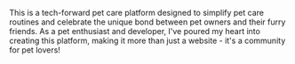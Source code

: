 This is a tech-forward pet care platform designed to simplify pet care routines and celebrate the unique bond between pet owners and their furry friends. As a pet enthusiast and developer, I've poured my heart into creating this platform, making it more than just a website - it's a community for pet lovers!
